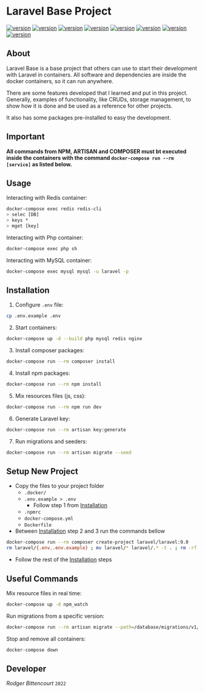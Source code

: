# Laravel Base Project

[![version](https://img.shields.io/badge/PHP-8.1-787CB5)](https://php.net)
[![version](https://img.shields.io/badge/Composer-2.3-89552C)](https://getcomposer.org)
[![version](https://img.shields.io/badge/Laravel-9.12-FF291A)](https://laravel.com)
[![version](https://img.shields.io/badge/Nginx-1.21.6-009639)](https://nginx.com)
[![version](https://img.shields.io/badge/MySQL-8.0-1C4863)](https://mysql.com)
[![version](https://img.shields.io/badge/Redis-7.0.2-D82C20)](https://redis.io)
[![version](https://img.shields.io/badge/npm-8.5.5-CC3534)](https://npmjs.com)
[![version](https://img.shields.io/badge/Node.js-16-026E00)](https://nodejs.com)

## About

Laravel Base is a base project that others can use to start their development
with Laravel in containers. All software and dependencies are inside the docker
containers, so it can run anywhere.

There are some features developed that I learned and put in this project.
Generally, examples of functionality, like CRUDs, storage management, to show how it is done and be used as a reference for other projects.

It also has some packages pre-installed to easy the development.

## Important

**All commands from NPM, ARTISAN and COMPOSER must bt executed
inside the containers with the command `docker-compose run --rm [service]`
as listed below.**

## Usage

Interacting with Redis container:

```sh
docker-compose exec redis redis-cli
> selec [DB]
> keys *
> mget [key]
```

Interacting with Php container:

```sh
docker-compose exec php sh
```

Interacting with MySQL container:

```sh
docker-compose exec mysql mysql -u laravel -p
```

## Installation

1. Configure `.env` file:

```sh
cp .env.example .env
```

2. Start containers:

```sh
docker-compose up -d --build php mysql redis nginx
```

3. Install composer packages:

```sh
docker-compose run --rm composer install
```

4. Install npm packages:

```sh
docker-compose run --rm npm install
```

5. Mix resources files (js, css):

```sh
docker-compose run --rm npm run dev
```

6. Generate Laravel key:

```sh
docker-compose run --rm artisan key:generate
```

7. Run migrations and seeders:

```sh
docker-compose run --rm artisan migrate --seed
```

## Setup New Project

- Copy the files to your project folder
  - `.docker/`
  - `.env.example > .env`
    - Follow step 1 from [Installation](#installation)
  - `.npmrc`
  - `docker-compose.yml`
  - `Dockerfile`
- Between [Installation](#installation) step 2 and 3 run the commands bellow

```sh
docker-compose run --rm composer create-project laravel/laravel:9.0
rm laravel/{.env,.env.example} ; mv laravel/* laravel/.* -t . ; rm -rf laravel/
```

- Follow the rest of the [Installation](#installation) steps

## Useful Commands

Mix resource files in real time:

```sh
docker-compose up -d npm_watch
```

Run migrations from a specific version:

```sh
docker-compose run --rm artisan migrate --path=/database/migrations/v1/
```

Stop and remove all containers:

```sh
docker-compose down
```

## Developer

_Rodger Bittencourt_ `2022`
